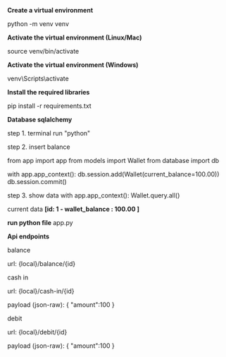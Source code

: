 **Create a virtual environment**

python -m venv venv  

 **Activate the virtual environment (Linux/Mac)**
 
source venv/bin/activate 
 
**Activate the virtual environment (Windows)**

venv\Scripts\activate

**Install the required libraries**

pip install -r requirements.txt

**Database  sqlalchemy**

step 1. terminal run "python"

step 2. insert balance 

from app import app
from models import Wallet
from database import db

with app.app_context():
    db.session.add(Wallet(current_balance=100.00))
    db.session.commit()

step 3. show data 
with app.app_context():
    Wallet.query.all()

current data
**[id: 1 - wallet_balance : 100.00 ]**

**run python file**
app.py



**Api endpoints**

balance 

url: {local}/balance/{id}

cash in 

url: {local}/cash-in/{id}

payload (json-raw):
{
    "amount":100
}

debit

url: {local}/debit/{id}

payload (json-raw):
{
    "amount":100
}


